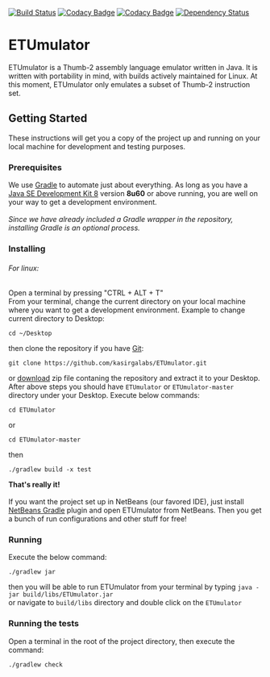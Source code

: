 [![Build Status](https://travis-ci.org/kasirgalabs/ETUmulator.svg?branch=master)](https://travis-ci.org/kasirgalabs/ETUmulator)
[![Codacy Badge](https://api.codacy.com/project/badge/Coverage/b79a64268c3b4ab38699a5780e773302)](https://www.codacy.com/app/RootG/ETUmulator?utm_source=github.com&utm_medium=referral&utm_content=kasirgalabs/ETUmulator&utm_campaign=Badge_Coverage)
[![Codacy Badge](https://api.codacy.com/project/badge/Grade/b79a64268c3b4ab38699a5780e773302)](https://www.codacy.com/app/RootG/ETUmulator?utm_source=github.com&amp;utm_medium=referral&amp;utm_content=kasirgalabs/ETUmulator&amp;utm_campaign=Badge_Grade)
[![Dependency Status](https://www.versioneye.com/user/projects/58b1886d7b9e15004de85395/badge.svg?style=flat-square)](https://www.versioneye.com/user/projects/58b1886d7b9e15004de85395)

# ETUmulator
ETUmulator is a Thumb-2 assembly language emulator written in Java. It is written with portability in mind, with builds actively maintained for Linux. At this moment, ETUmulator only emulates a subset of Thumb-2 instruction set.

## Getting Started
These instructions will get you a copy of the project up and running on your local machine for development and testing purposes.

### Prerequisites
We use [Gradle](https://gradle.org/) to automate just about everything. As long as you have a [Java SE Development Kit 8](http://www.oracle.com/technetwork/java/javase/downloads/jdk8-downloads-2133151.html) version **8u60** or above running, you are well on your way to get a development environment.<br/>
<br/>
*Since we have already included a Gradle wrapper in the repository, installing Gradle is an optional process.*

### Installing

###### For linux:
Open a terminal by pressing "CTRL + ALT + T"<br/>
From your terminal, change the current directory on your local machine where you want to get a development environment.
Example to change current directory to Desktop: 
```
cd ~/Desktop
```
then clone the repository if you have [Git](https://git-scm.com/):
```
git clone https://github.com/kasirgalabs/ETUmulator.git
```
or [download](https://github.com/kasirgalabs/ETUmulator/archive/master.zip) zip file contaning the repository and extract it to your Desktop.
<br/>
After above steps you should have `ETUmulator` or `ETUmulator-master` directory under your Desktop.
Execute below commands:<br/>
```
cd ETUmulator
```
or
```
cd ETUmulator-master
```
then
```
./gradlew build -x test
```
**That's really it!**<br/>
<br/>
If you want the project set up in NetBeans (our favored IDE), just install [NetBeans Gradle](http://plugins.netbeans.org/plugin/44510/gradle-support) plugin and open ETUmulator from NetBeans. Then you get a bunch of run configurations and other stuff for free!

### Running
Execute the below command:
```
./gradlew jar
```
then you will be able to run ETUmulator from your terminal by typing `java -jar build/libs/ETUmulator.jar`<br/>
or navigate to `build/libs` directory and double click on the `ETUmulator`

### Running the tests
Open a terminal in the root of the project directory, then execute the command:
```
./gradlew check
```
